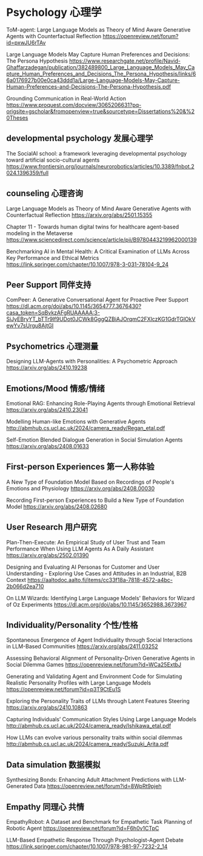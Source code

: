 # Psychology 心理学
ToM-agent: Large Language Models as Theory of Mind Aware Generative Agents with Counterfactual Reflection
https://openreview.net/forum?id=pxwJU6rTAv

Large Language Models May Capture Human Preferences and Decisions: The Persona Hypothesis 
https://www.researchgate.net/profile/Navid-Ghaffarzadegan/publication/382489800_Large_Language_Models_May_Capture_Human_Preferences_and_Decisions_The_Persona_Hypothesis/links/66a0176927b00e0ca43ddd1a/Large-Language-Models-May-Capture-Human-Preferences-and-Decisions-The-Persona-Hypothesis.pdf

Grounding Communication in Real-World Action
https://www.proquest.com/docview/3065206631?pq-origsite=gscholar&fromopenview=true&sourcetype=Dissertations%20&%20Theses

## developmental psychology 发展心理学
The SocialAI school: a framework leveraging developmental psychology toward artificial socio-cultural agents
https://www.frontiersin.org/journals/neurorobotics/articles/10.3389/fnbot.2024.1396359/full

## counseling 心理咨询
Large Language Models as Theory of Mind Aware Generative Agents with Counterfactual Reflection
https://arxiv.org/abs/2501.15355

Chapter 11 - Towards human digital twins for healthcare agent-based modeling in the Metaverse
https://www.sciencedirect.com/science/article/pii/B9780443219962000139

Benchmarking AI in Mental Health: A Critical Examination of LLMs Across Key Performance and Ethical Metrics
https://link.springer.com/chapter/10.1007/978-3-031-78104-9_24

## Peer Support 同伴支持
ComPeer: A Generative Conversational Agent for Proactive Peer Support
https://dl.acm.org/doi/abs/10.1145/3654777.3676430?casa_token=SqBvkzAFgRUAAAAA:3-SiJyEBryYT_bTTr9If9UDot0JCWk8GggQZBiAJOrqmC2FXlczKG1GdrTGlOkVewYv7sUrgu8AjtGI

## Psychometrics 心理测量
Designing LLM-Agents with Personalities: A Psychometric Approach
https://arxiv.org/abs/2410.19238

## Emotions/Mood 情感/情绪
Emotional RAG: Enhancing Role-Playing Agents through Emotional Retrieval
https://arxiv.org/abs/2410.23041

Modelling Human-like Emotions with Generative Agents
http://abmhub.cs.ucl.ac.uk/2024/camera_ready/Regan_etal.pdf

Self-Emotion Blended Dialogue Generation in Social Simulation Agents
https://arxiv.org/abs/2408.01633

## First-person Experiences 第一人称体验

A New Type of Foundation Model Based on Recordings of People's Emotions and Physiology
https://arxiv.org/abs/2408.00030

Recording First-person Experiences to Build a New Type of Foundation Model
https://arxiv.org/abs/2408.02680

## User Research 用户研究
Plan-Then-Execute: An Empirical Study of User Trust and Team Performance When Using LLM Agents As A Daily Assistant
https://arxiv.org/abs/2502.01390

Designing and Evaluating AI Personas for Customer and User Understanding - Exploring Use Cases and Attitudes in an Industrial, B2B Context
https://aaltodoc.aalto.fi/items/cc33f18a-7818-4572-a4bc-2b066d2ea710

On LLM Wizards: Identifying Large Language Models' Behaviors for Wizard of Oz Experiments
https://dl.acm.org/doi/abs/10.1145/3652988.3673967

## Individuality/Personality 个性/性格
Spontaneous Emergence of Agent Individuality through Social Interactions in LLM-Based Communities
https://arxiv.org/abs/2411.03252

Assessing Behavioral Alignment of Personality-Driven Generative Agents in Social Dilemma Games
https://openreview.net/forum?id=WCa25ExtbJ

Generating and Validating Agent and Environment Code for Simulating Realistic Personality Profiles with Large Language Models
https://openreview.net/forum?id=p3T9CtEu1S

Exploring the Personality Traits of LLMs through Latent Features Steering
https://arxiv.org/abs/2410.10863

Capturing Individuals’ Communication Styles Using Large Language Models
http://abmhub.cs.ucl.ac.uk/2024/camera_ready/Ishikawa_etal.pdf

How LLMs can evolve various personality traits within social dilemmas
http://abmhub.cs.ucl.ac.uk/2024/camera_ready/Suzuki_Arita.pdf

## Data simulation 数据模拟
Synthesizing Bonds: Enhancing Adult Attachment Predictions with LLM-Generated Data
https://openreview.net/forum?id=8WpRt9pjeh

## Empathy 同理心 共情
EmpathyRobot: A Dataset and Benchmark for Empathetic Task Planning of Robotic Agent
https://openreview.net/forum?id=F6h0v1CTpC

LLM-Based Empathetic Response Through Psychologist-Agent Debate
https://link.springer.com/chapter/10.1007/978-981-97-7232-2_14
